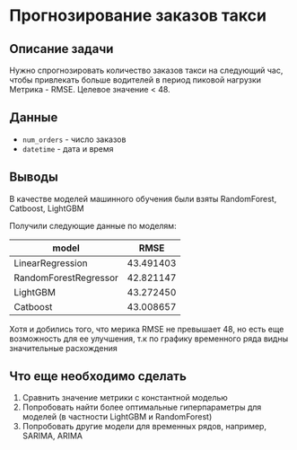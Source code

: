 # Прогнозирование заказов такси

## Описание задачи  

Нужно спрогнозировать количество заказов такси на следующий час, чтобы привлекать больше водителей в период пиковой нагрузки
Метрика - RMSE. Целевое значение < 48.

## Данные

 - `num_orders` - число заказов
 - `datetime` - дата и время

## Выводы

В качестве моделей машинного обучения были взяты RandomForest, Catboost, LightGBM

Получили следующие данные по моделям:

| model       | RMSE                
| ------------- |:------------------:|
| LinearRegression     | 43.491403    
| RandomForestRegressor     | 42.821147
| LightGBM  | 43.272450 
| Catboost  | 43.008657     

Хотя и добились того, что мерика RMSE не превышает 48, но есть еще возможность для ее улучшения, т.к по графику временного ряда видны значительные расхождения

## Что еще необходимо сделать

1. Сравнить значение метрики с константной моделью
2. Попробовать найти более оптимальные гиперпараметры для моделей (в частности LightGBM и RandomForest)
3. Попробовать другие модели для временных рядов, например, SARIMA, ARIMA
